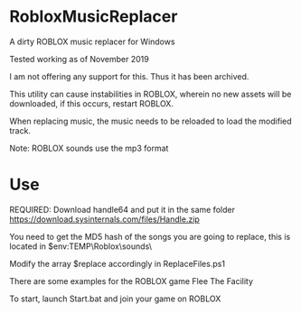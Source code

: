 # RobloxMusicReplacer
A dirty ROBLOX music replacer for Windows

Tested working as of November 2019

I am not offering any support for this. Thus it has been archived.

This utility can cause instabilities in ROBLOX, wherein no new assets will be downloaded, if this occurs, restart ROBLOX.

When replacing music, the music needs to be reloaded to load the modified track.

Note: ROBLOX sounds use the mp3 format

# Use

REQUIRED: Download handle64 and put it in the same folder https://download.sysinternals.com/files/Handle.zip

You need to get the MD5 hash of the songs you are going to replace, this is located in $env:TEMP\Roblox\sounds\

Modify the array $replace accordingly in ReplaceFiles.ps1

There are some examples for the ROBLOX game Flee The Facility

To start, launch Start.bat and join your game on ROBLOX
